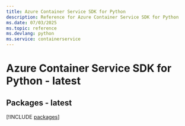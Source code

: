 ```yaml
---
title: Azure Container Service SDK for Python
description: Reference for Azure Container Service SDK for Python
ms.date: 07/03/2025
ms.topic: reference
ms.devlang: python
ms.service: containerservice
---
```

# Azure Container Service SDK for Python - latest
## Packages - latest
[!INCLUDE [packages](container-service-index.md)]